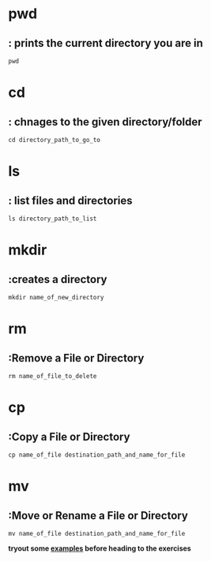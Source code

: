 # pwd
## : prints the current directory you are in
    pwd
# cd 
## : chnages to the given directory/folder
    cd directory_path_to_go_to
# ls 
## : list files and directories
    ls directory_path_to_list
# mkdir 
## :creates a directory
    mkdir name_of_new_directory
# rm  
## :Remove a File or Directory
    rm name_of_file_to_delete

# cp 
## :Copy a File or Directory
    cp name_of_file destination_path_and_name_for_file
# mv 
## :Move or Rename a File or Directory
    mv name_of_file destination_path_and_name_for_file

**tryout some [examples](https://github.com/ROT101/learn_something/blob/main/linux%20basics/navigation_and_file_managing/2_navigation_and_file_managment.md) before heading to the exercises**
